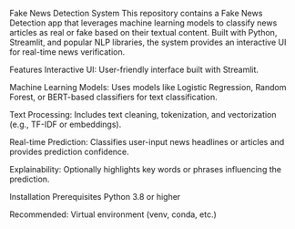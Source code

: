 Fake News Detection System
This repository contains a Fake News Detection app that leverages machine learning models to classify news articles as real or fake based on their textual content. Built with Python, Streamlit, and popular NLP libraries, the system provides an interactive UI for real-time news verification.

Features
Interactive UI: User-friendly interface built with Streamlit.

Machine Learning Models: Uses models like Logistic Regression, Random Forest, or BERT-based classifiers for text classification.

Text Processing: Includes text cleaning, tokenization, and vectorization (e.g., TF-IDF or embeddings).

Real-time Prediction: Classifies user-input news headlines or articles and provides prediction confidence.

Explainability: Optionally highlights key words or phrases influencing the prediction.

Installation
Prerequisites
Python 3.8 or higher

Recommended: Virtual environment (venv, conda, etc.)
